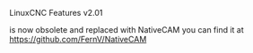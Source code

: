 LinuxCNC Features v2.01 

is now obsolete and replaced with NativeCAM
you can find it at https://github.com/FernV/NativeCAM
